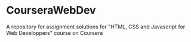 # CourseraWebDev
A repository for assignment solutions for "HTML, CSS and Javascript for Web Developpers" course on Coursera
